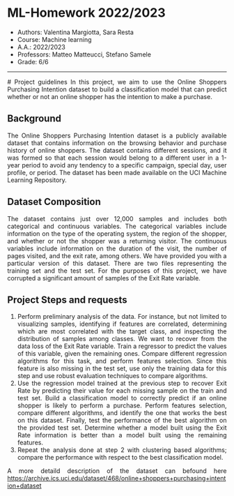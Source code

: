 # ML-Homework 2022/2023
 * Authors: Valentina Margiotta, Sara Resta
 * Course: Machine learning
 * A.A.: 2022/2023
 * Professors: Matteo Matteucci, Stefano Samele
 * Grade: 6/6
  
-------------------------------------------------------------
    
<div style="text-align: justify;">
# Project guidelines
In this project, we aim to use the Online Shoppers Purchasing Intention dataset to
build a classification model that can predict whether or not an online shopper has
the intention to make a purchase.  
  
## Background
The Online Shoppers Purchasing Intention dataset is a publicly available dataset
that contains information on the browsing behavior and purchase history of online
shoppers. The dataset contains different sessions, and it was formed so that each
session would belong to a different user in a 1-year period to avoid any tendency to
a specific campaign, special day, user profile, or period. The dataset has been made
available on the UCI Machine Learning Repository.

## Dataset Composition
The dataset contains just over 12,000 samples and includes both categorical and
continuous variables. The categorical variables include information on the type of
the operating system, the region of the shopper, and whether or not the shopper was
a returning visitor. The continuous variables include information on the duration of
the visit, the number of pages visited, and the exit rate, among others.
We have provided you with a particular version of this dataset. There are two files
representing the training set and the test set. For the purposes of this project, we
have corrupted a significant amount of samples of the Exit Rate variable.

## Project Steps and requests
 1. Perform preliminary analysis of the data. For instance, but not limited to
    visualizing samples, identifying if features are correlated, determining which
    are most correlated with the target class, and inspecting the distribution of
    samples among classes. We want to recover from the data loss of the Exit
    Rate variable. Train a regressor to predict the values of this variable, given
    the remaining ones. Compare different regression algorithms for this task,
    and perform features selection. Since this feature is also missing in the test
    set, use only the training data for this step and use robust evaluation
    techniques to compare algorithms.
 2. Use the regression model trained at the previous step to recover Exit Rate by
    predicting their value for each missing sample on the train and test set. Build
    a classification model to correctly predict if an online shopper is likely to
    perform a purchase. Perform features selection, compare different algorithms,
    and identify the one that works the best on this dataset. Finally, test the
    performance of the best algorithm on the provided test set. Determine
    whether a model built using the Exit Rate information is better than a model
    built using the remaining features.
 3. Repeat the analysis done at step 2 with clustering based algorithms; compare
    the performance with respect to the best classification model.
  
A more detaild description of the dataset can befound here https://archive.ics.uci.edu/dataset/468/online+shoppers+purchasing+intention+dataset
</div>
